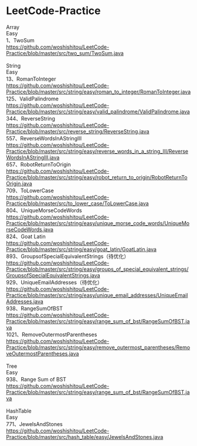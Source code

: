 # LeetCode-Practice

Array<br>
Easy<br>
1、TwoSum<br>
https://github.com/woshishitou/LeetCode-Practice/blob/master/src/two_sum/TwoSum.java<br>
<br>
String<br>
Easy<br>
13、RomanToInteger<br>
https://github.com/woshishitou/LeetCode-Practice/blob/master/src/string/easy/roman_to_integer/RomanToInteger.java<br>
125、ValidPalindrome<br>
https://github.com/woshishitou/LeetCode-Practice/blob/master/src/string/easy/valid_palindrome/ValidPalindrome.java<br>
344、ReverseString<br>
https://github.com/woshishitou/LeetCode-Practice/blob/master/src/reverse_string/ReverseString.java<br>
557、ReverseWordsInAStringIII<br>
https://github.com/woshishitou/LeetCode-Practice/blob/master/src/string/easy/reverse_words_in_a_string_III/ReverseWordsInAStringIII.java<br>
657、RobotReturnToOrigin<br>
https://github.com/woshishitou/LeetCode-Practice/blob/master/src/string/easy/robot_return_to_origin/RobotReturnToOrigin.java<br>
709、ToLowerCase<br>
https://github.com/woshishitou/LeetCode-Practice/blob/master/src/to_lower_case/ToLowerCase.java<br>
804、UniqueMorseCodeWords<br>
https://github.com/woshishitou/LeetCode-Practice/blob/master/src/string/easy/unique_morse_code_words/UniqueMorseCodeWords.java<br>
824、Goat Latin<br>
https://github.com/woshishitou/LeetCode-Practice/blob/master/src/string/easy/goat_latin/GoatLatin.java<br>
893、GroupsofSpecialEquivalentStrings（待优化）<br>
https://github.com/woshishitou/LeetCode-Practice/blob/master/src/string/easy/groups_of_special_equivalent_strings/GroupsofSpecialEquivalentStrings.java<br>
929、UniqueEmailAddresses（待优化）<br>
https://github.com/woshishitou/LeetCode-Practice/blob/master/src/string/easy/unique_email_addresses/UniqueEmailAddresses.java<br>
938、RangeSumOfBST<br>
https://github.com/woshishitou/LeetCode-Practice/blob/master/src/string/easy/range_sum_of_bst/RangeSumOfBST.java<br>
1021、RemoveOutermostParentheses<br>
https://github.com/woshishitou/LeetCode-Practice/blob/master/src/string/easy/remove_outermost_parentheses/RemoveOutermostParentheses.java<br>
<br>
Tree<br>
Easy<br>
938、Range Sum of BST<br>
https://github.com/woshishitou/LeetCode-Practice/blob/master/src/string/easy/range_sum_of_bst/RangeSumOfBST.java<br>
<br>
HashTable<br>
Easy<br>
771、JewelsAndStones<br>
https://github.com/woshishitou/LeetCode-Practice/blob/master/src/hash_table/easy/JewelsAndStones.java<br>









